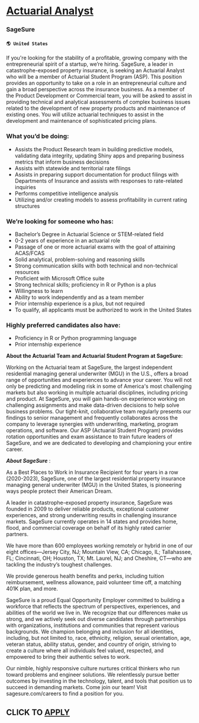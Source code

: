 # [Actuarial Analyst](https://www.remotewlb.com/apply/actuarial-analyst-74617)  
### SageSure  
#### `🌎 United States`  

If you're looking for the stability of a profitable, growing company with the entrepreneurial spirit of a startup, we’re hiring. SageSure, a leader in catastrophe-exposed property insurance, is seeking an Actuarial Analyst who will be a member of Actuarial Student Program (ASP). This position provides an opportunity to take on a role in an entrepreneurial culture and gain a broad perspective across the insurance business. As a member of the Product Development or Commercial team, you will be asked to assist in providing technical and analytical assessments of complex business issues related to the development of new property products and maintenance of existing ones. You will utilize actuarial techniques to assist in the development and maintenance of sophisticated pricing plans.

### What you’d be doing:

  * Assists the Product Research team in building predictive models, validating data integrity, updating Shiny apps and preparing business metrics that inform business decisions 
  * Assists with statewide and territorial rate filings 
  * Assists in preparing support documentation for product filings with Departments of Insurance and assists with responses to rate-related inquiries 
  * Performs competitive intelligence analysis 
  * Utilizing and/or creating models to assess profitability in current rating structures 

### We’re looking for someone who has:

  * Bachelor’s Degree in Actuarial Science or STEM-related field 
  * 0-2 years of experience in an actuarial role 
  * Passage of one or more actuarial exams with the goal of attaining ACAS/FCAS 
  * Solid analytical, problem-solving and reasoning skills 
  * Strong communication skills with both technical and non-technical resources 
  * Proficient with Microsoft Office suite 
  * Strong technical skills; proficiency in R or Python is a plus 
  * Willingness to learn 
  * Ability to work independently and as a team member 
  * Prior internship experience is a plus, but not required 
  * To qualify, all applicants must be authorized to work in the United States 

### Highly preferred candidates also have:

  * Proficiency in R or Python programming language 
  * Prior internship experience 

**About the Actuarial Team and Actuarial Student Program at SageSure:**

Working on the Actuarial team at SageSure, the largest independent residential managing general underwriter (MGU) in the U.S., offers a broad range of opportunities and experiences to advance your career. You will not only be predicting and modeling risk in some of America's most challenging markets but also working in multiple actuarial disciplines, including pricing and product. At SageSure, you will gain hands-on experience working on challenging assignments and make data-driven decisions to help solve business problems. Our tight-knit, collaborative team regularly presents our findings to senior management and frequently collaborates across the company to leverage synergies with underwriting, marketing, program operations, and software. Our ASP (Actuarial Student Program) provides rotation opportunities and exam assistance to train future leaders of SageSure, and we are dedicated to developing and championing your entire career.

**_About SageSure_** :

As a Best Places to Work in Insurance Recipient for four years in a row (2020-2023), SageSure, one of the largest residential property insurance managing general underwriter (MGU) in the United States, is pioneering ways people protect their American Dream.

A leader in catastrophe-exposed property insurance, SageSure was founded in 2009 to deliver reliable products, exceptional customer experiences, and strong underwriting results in challenging insurance markets. SageSure currently operates in 14 states and provides home, flood, and commercial coverage on behalf of its highly rated carrier partners.

We have more than 600 employees working remotely or hybrid in one of our eight offices—Jersey City, NJ; Mountain View, CA; Chicago, IL; Tallahassee, FL; Cincinnati, OH; Houston, TX; Mt. Laurel, NJ; and Cheshire, CT—who are tackling the industry’s toughest challenges.

We provide generous health benefits and perks, including tuition reimbursement, wellness allowance, paid volunteer time off, a matching 401K plan, and more.

SageSure is a proud Equal Opportunity Employer committed to building a workforce that reflects the spectrum of perspectives, experiences, and abilities of the world we live in. We recognize that our differences make us strong, and we actively seek out diverse candidates through partnerships with organizations, institutions and communities that represent various backgrounds. We champion belonging and inclusion for all identities, including, but not limited to, race, ethnicity, religion, sexual orientation, age, veteran status, ability status, gender, and country of origin, striving to create a culture where all individuals feel valued, respected, and empowered to bring their authentic selves to work.

Our nimble, highly responsive culture nurtures critical thinkers who run toward problems and engineer solutions. We relentlessly pursue better outcomes by investing in the technology, talent, and tools that position us to succeed in demanding markets. Come join our team! Visit sagesure.com/careers to find a position for you.

  
## CLICK TO [APPLY](https://www.remotewlb.com/apply/actuarial-analyst-74617)

